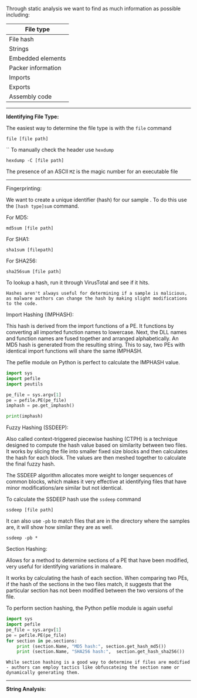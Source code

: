 
Through static analysis we want to find as much information as possible including: 

| File type          |
| ------------------ |
| File hash          |
| Strings            |
| Embedded elements  |
| Packer information |
| Imports            |
| Exports            |
| Assembly code      |

-----------------------------------------

**Identifying File Type:** 

The easiest way to determine the file type is with the `file` command

```shell
file [file path]
```
``
To manually check the header use `hexdump`

```shell
hexdump -C [file path]
```

The presence of an ASCII `MZ` is the magic number for an executable file

-----------------------------------------

Fingerprinting: 

We want to create a unique identifier (hash) for our sample . To do this use the `[hash type]sum` command. 

For MD5: 

```shell
md5sum [file path]
```

For SHA1: 

```shell
sha1sum [filepath]
```

For SHA256: 

```shell
sha256sum [file path]
```

To lookup a hash, run it through VirusTotal and see if it hits. 

	Hashes aren't always useful for determining if a sample is malicious, as malware authors can change the hash by making slight modifications to the code. 

Import Hashing (IMPHASH): 

This hash is derived from the import functions of a PE. It functions by converting all imported function names to lowercase. Next, the DLL names and function names are fused together and arranged alphabetically. An MD5 hash is generated from the resulting string. This to say, two PEs with identical import functions will share the same IMPHASH. 

The pefile module on Python is perfect to calculate the IMPHASH value. 

```python
import sys
import pefile
import peutils

pe_file = sys.argv[1]
pe = pefile.PE(pe_file)
imphash = pe.get_imphash()

print(imphash)
```

Fuzzy Hashing (SSDEEP): 

Also called context-triggered piecewise hashing (CTPH) is a technique designed to compute the hash value based on similarity between two files. It works by slicing the file into smaller fixed size blocks and then calculates the hash for each block. The values are then meshed together to calculate the final fuzzy hash. 

The SSDEEP algorithm allocates more weight to longer sequences of common blocks, which makes it very effective at identifying files that have minor modifications/are similar but not identical.

To calculate the SSDEEP hash use the `ssdeep` command

```shell
ssdeep [file path]
```

It can also use `-pb` to match files that are in the directory where the samples are, it will show how similar they are as well. 

```shell
ssdeep -pb *
```

Section Hashing: 

Allows for a method to determine sections of a PE that have been modified, very useful for identifying variations in malware. 

It works by calculating the hash of each section. When comparing two PEs, if the hash of the sections in the two files match, it suggests that the particular section has not been modified between the two versions of the file. 

To perform section hashing, the Python pefile module is again useful 

```python
import sys
import pefile
pe_file = sys.argv[1]
pe = pefile.PE(pe_file)
for section in pe.sections:
	print (section.Name, "MD5 hash:", section.get_hash_md5())
	print (section.Name, "SHA256 hash:",  section.get_hash_sha256())
```

	While section hashing is a good way to determine if files are modified - authors can employ tactics like obfuscateing the section name or dynamically generating them.

-----------------------------------------

**String Analysis:** 
